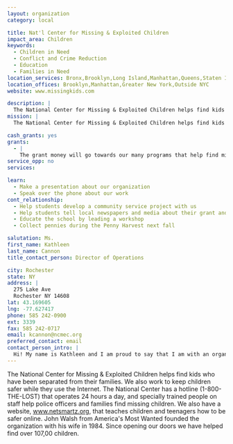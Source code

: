 ```yaml
---
layout: organization
category: local

title: Nat'l Center for Missing & Exploited Children
impact_area: Children
keywords: 
  - Children in Need
  - Conflict and Crime Reduction
  - Education
  - Families in Need
location_services: Bronx,Brooklyn,Long Island,Manhattan,Queens,Staten Island,Greater New York,Outside NYC
location_offices: Brooklyn,Manhattan,Greater New York,Outside NYC
website: www.missingkids.com

description: |
  The National Center for Missing & Exploited Children helps find kids who have been separated from their families. We also work to keep children safer while they use the Internet. The National Center has a hotline (1-800-THE-LOST) that operates 24 hours a day, and specially trained people on staff help police officers and families find missing children. We also have a website, www.netsmartz.org, that teaches children and teenagers how to be safer online. John Walsh from America's Most Wanted founded the organization with his wife in 1984. Since opening our doors we have helped find over 107,00 children.
mission: |
  The National Center for Missing & Exploited Children helps find kids who have been separated from their families. We also work to keep children safer while they use the Internet. The National Center has a hotline (1-800-THE-LOST) that operates 24 hours a day, and specially trained people on staff help police officers and families find missing children. We also have a website, www.netsmartz.org, that teaches children and teenagers how to be safer online. John Walsh from America's Most Wanted founded the organization with his wife in 1984. Since opening our doors we have helped find over 107,00 children.

cash_grants: yes
grants: 
  - |
    The grant money will go towards our many programs that help find missing kids (such as poster distribution, training for police officers, investigation, our hotline and website, etc). It also helps fund internet safety and anti-bullying education for students, parents, teachers, and community members.
service_opp: no
services: 

learn: 
  - Make a presentation about our organization
  - Speak over the phone about our work
cont_relationship: 
  - Help students develop a community service project with us
  - Help students tell local newspapers and media about their grant and/or project with us
  - Educate the school by leading a workshop
  - Collect pennies during the Penny Harvest next fall

salutation: Ms.
first_name: Kathleen
last_name: Cannon
title_contact_person: Director of Operations

city: Rochester
state: NY
address: |
  275 Lake Ave  
  Rochester NY 14608
lat: 43.169605
lng: -77.627417
phone: 585 242-0900
ext: 3339
fax: 585 242-0717
email: kcannon@ncmec.org
preferred_contact: email
contact_person_intro: |
  Hi! My name is Kathleen and I am proud to say that I am with an organization that works hard to keep children safer. We would be extremely honored if you chose to give us a Penny Harvest grant.
---
```

The National Center for Missing & Exploited Children helps find kids who have been separated from their families. We also work to keep children safer while they use the Internet. The National Center has a hotline (1-800-THE-LOST) that operates 24 hours a day, and specially trained people on staff help police officers and families find missing children. We also have a website, www.netsmartz.org, that teaches children and teenagers how to be safer online. John Walsh from America's Most Wanted founded the organization with his wife in 1984. Since opening our doors we have helped find over 107,00 children.